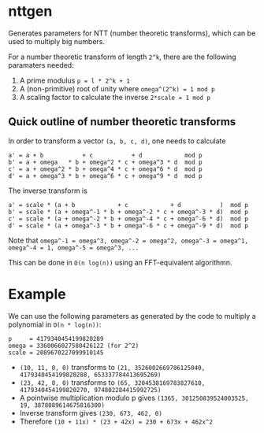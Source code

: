 # nttgen

Generates parameters for NTT (number theoretic transforms), which can be
used to multiply big numbers.

For a number theoretic transform of length `2^k`, there are the
following paramaters needed:

1. A prime modulus `p = l * 2^k + 1`
1. A (non-primitive) root of unity where `omega^(2^k) = 1 mod p`
1. A scaling factor to calculate the inverse `2*scale = 1 mod p`

## Quick outline of number theoretic transforms

In order to transform a vector `(a, b, c, d)`, one needs to calculate

```
a' = a + b           + c           + d            mod p
b' = a + omega   * b + omega^2 * c + omega^3 * d  mod p
c' = a + omega^2 * b + omega^4 * c + omega^6 * d  mod p
d' = a + omega^3 * b + omega^6 * c + omega^9 * d  mod p
```

The inverse transform is
```
a' = scale * (a + b            + c            + d           )  mod p
b' = scale * (a + omega^-1 * b + omega^-2 * c + omega^-3 * d)  mod p
c' = scale * (a + omega^-2 * b + omega^-4 * c + omega^-6 * d)  mod p
d' = scale * (a + omega^-3 * b + omega^-6 * c + omega^-9 * d)  mod p
```

Note that `omega^-1 = omega^3, omega^-2 = omega^2, omega^-3 = omega^1,
omega^-4 = 1, omega^-5 = omega^3, ...`

This can be done in `O(n log(n))` using an FFT-equivalent algorithmn.

# Example
We can use the following parameters as generated by the code to multiply
a polynomial in `O(n * log(n))`:

```
p     = 4179340454199820289
omega = 3360066027580426122 (for 2^2)
scale = 2089670227099910145
```

- `(10, 11, 0, 0)` transforms to `(21, 3526002669786125040, 4179340454199820288, 653337784413695269)`
- `(23, 42, 0, 0)` transforms to `(65, 3204538169783827610, 4179340454199820270, 974802284415992725)`
- A pointwise multiplication modulo p gives `(1365, 301250839524003525, 19, 3878089614675816300)`
- Inverse transform gives `(230, 673, 462, 0)`
- Therefore `(10 + 11x) * (23 + 42x) = 230 + 673x + 462x^2`
